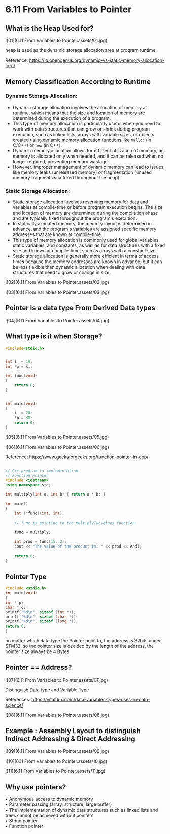 # 6.11 From Variables to Pointer



## What is the Heap Used for?

![01](6.11 From Variables to Pointer.assets/01.jpg)

heap is used as the dynamic storage allocation area at program runtime.

Reference: https://iq.opengenus.org/dynamic-vs-static-memory-allocation-in-c/

## Memory Classification According to Runtime

### Dynamic Storage Allocation:

- Dynamic storage allocation involves the allocation of memory at runtime, which means that the size and location of memory are determined during the execution of a program.
- This type of memory allocation is particularly useful when you need to work with data structures that can grow or shrink during program execution, such as linked lists, arrays with variable sizes, or objects created using dynamic memory allocation functions like `malloc` (in C/C++) or `new` (in C++).
- Dynamic memory allocation allows for efficient utilization of memory, as memory is allocated only when needed, and it can be released when no longer required, preventing memory wastage.
- However, improper management of dynamic memory can lead to issues like memory leaks (unreleased memory) or fragmentation (unused memory fragments scattered throughout the heap).

### Static Storage Allocation:

- Static storage allocation involves reserving memory for data and variables at compile-time or before program execution begins. The size and location of memory are determined during the compilation phase and are typically fixed throughout the program's execution.
- In statically allocated memory, the memory layout is determined in advance, and the program's variables are assigned specific memory addresses that are known at compile-time.
- This type of memory allocation is commonly used for global variables, static variables, and constants, as well as for data structures with a fixed size and known at compile-time, such as arrays with a constant size.
- Static storage allocation is generally more efficient in terms of access times because the memory addresses are known in advance, but it can be less flexible than dynamic allocation when dealing with data structures that need to grow or change in size.

![02](6.11 From Variables to Pointer.assets/02.jpg)

![03](6.11 From Variables to Pointer.assets/03.jpg)

## Pointer is a data type From Derived Data types

![04](6.11 From Variables to Pointer.assets/04.jpg)

## What type is it when Storage?

```c
#include<stdio.h>


int i  = 10;
int *p = &i;

int func(void)
{
	return 0;
}


int main(void)
{
	i  = 20;
	*p = 30;
	return 0;
}
```

![05](6.11 From Variables to Pointer.assets/05.jpg)

![06](6.11 From Variables to Pointer.assets/06.jpg)

 Reference: https://www.geeksforgeeks.org/function-pointer-in-cpp/

```c++

// C++ program to implementation
// Function Pointer
#include <iostream>
using namespace std;
 
int multiply(int a, int b) { return a * b; }
 
int main()
{
    int (*func)(int, int);
 
    // func is pointing to the multiplyTwoValues function
 
    func = multiply;
 
    int prod = func(15, 2);
    cout << "The value of the product is: " << prod << endl;
 
    return 0;
}
```

## Pointer Type

```c
#include <stdio.h>
int main(void)
{
int * p;
char * q;
printf("%d\n", sizeof (int *));
printf("%d\n", sizeof (char *));
printf("%d\n", sizeof (long *));
return 0;
}
```

no matter which data type the Pointer point to, the address is 32bits under STM32, so the pointer size is decided by the length of the address, the pointer size always be 4 Bytes.

## Pointer == Address?

![07](6.11 From Variables to Pointer.assets/07.jpg)

Distinguish Data type and Variable Type

References: https://vitalflux.com/data-variables-types-uses-in-data-science/

![08](6.11 From Variables to Pointer.assets/08.jpg)

## Example : Assembly Layout to distinguish Indirect Addressing & Direct Addressing

![09](6.11 From Variables to Pointer.assets/09.jpg)

![10](6.11 From Variables to Pointer.assets/10.jpg)

![11](6.11 From Variables to Pointer.assets/11.jpg)

## Why use pointers?

• Anonymous access to dynamic memory  
• Parameter passing (array, structure, large buffer)  
• The implementation of dynamic data structures such as linked lists and trees cannot be achieved without pointers  
• String pointer  
• Function pointer  